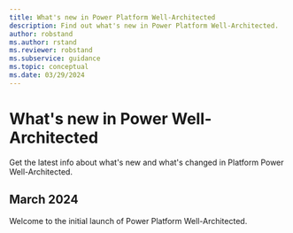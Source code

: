 ```yaml
---
title: What's new in Power Platform Well-Architected
description: Find out what's new in Power Platform Well-Architected.
author: robstand
ms.author: rstand
ms.reviewer: robstand
ms.subservice: guidance
ms.topic: conceptual
ms.date: 03/29/2024
---
```


# What's new in Power Well-Architected

Get the latest info about what's new and what's changed in Platform Power Well-Architected.

## March 2024

Welcome to the initial launch of Power Platform Well-Architected.
